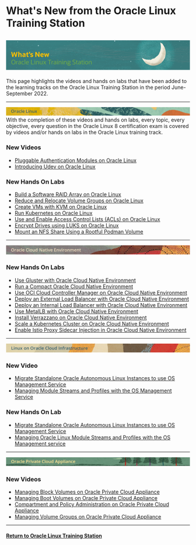 # What's New from the Oracle Linux Training Station
![](../common/images/whats-new-head2.png)
---

This page highlights the videos and hands on labs that have been added to the learning tracks on the Oracle Linux Training Station in the period June-September 2022.

---

![](../common/images/OL-banner-v2a.png)
With the completion of these videos and hands on labs, every topic, every objective, every question in the Oracle Linux 8 certification exam is covered by videos and/or hands on labs in the Oracle Linux training track.

### New Videos

- [Pluggable Authentication Modules on Oracle Linux](https://youtu.be/KRGC2lElVC8)
- [Introducing Udev on Oracle Linux](https://youtu.be/y3q8HAMTPDc)

### New Hands On Labs

- [Build a Software RAID Array on Oracle Linux](https://luna.oracle.com/lab/2c5aab94-cacb-4978-b0c9-aca5c953f6e4)
- [Reduce and Relocate Volume Groups on Oracle Linux](https://luna.oracle.com/lab/ee495d1a-4e00-4d77-9719-2f27591d1ecd)
- [Create VMs with KVM on Oracle Linux](https://luna.oracle.com/lab/1671b073-895c-4800-bd60-cfe1f445074c)
- [Run Kubernetes on Oracle Linux](https://luna.oracle.com/lab/01e69515-8cda-4d6e-89af-849f324c4b7f)
- [Use and Enable Access Control Lists (ACLs) on Oracle Linux](https://luna.oracle.com/lab/7a272852-6042-47e3-b25f-eb681c733e66)
- [Encrypt Drives using LUKS on Oracle Linux](https://luna.oracle.com/lab/9c62956d-153b-4e93-84b0-0b2759f7e4bb)
- [Mount an NFS Share Using a Rootful Podman Volume](https://luna.oracle.com/lab/556e1401-568f-447e-8c0b-c94a86b1114f)

---

![](../common/images/OCNE-banner-v2.png)

### New Hands On Labs

- [Use Gluster with Oracle Cloud Native Environment](https://luna.oracle.com/lab/5455954d-142c-4801-9f34-5946ad19573d)
- [Run a Compact Oracle Cloud Native Environment](https://luna.oracle.com/lab/c1bf32f7-7809-4355-bf83-d3f46797dd02)
- [Use OCI Cloud Controller Manager on Oracle Cloud Native Environment](https://luna.oracle.com/lab/5571f277-3eb9-435f-b3b3-fe421fb9747e)
- [Deploy an External Load Balancer with Oracle Cloud Native Environment](https://luna.oracle.com/lab/be8d99fc-44c3-4062-a3c3-95e982243ccf)
- [Deploy an Internal Load Balancer with Oracle Cloud Native Environment](https://luna.oracle.com/lab/15c6f5a7-9fec-4946-bb42-92dd41310fdf)
- [Use MetalLB with Oracle Cloud Native Environment](https://luna.oracle.com/lab/d931637d-4e6b-4a46-ba17-810a942c4309)
- [Install Verrazzano on Oracle Cloud Native Environment](https://luna.oracle.com/lab/8a6bf419-7ef9-4be1-a679-680b03191011)
- [Scale a Kubernetes Cluster on Oracle Cloud Native Environment](https://luna.oracle.com/lab/6c9e4d88-27e7-43bd-9366-0693fb8e4d3a)
- [Enable Istio Proxy Sidecar Injection in Oracle Cloud Native Environment](https://luna.oracle.com/lab/6e667326-fd72-4e65-a5b5-8398c5eef960)

---
   
![](../common/images/OLCI-banner-v2.png)

### New Video

- [Migrate Standalone Oracle Autonomous Linux Instances to use OS Management Service](https://youtu.be/vNY4jelIdgk)
- [Managing Module Streams and Profiles with the OS Management Service](https://youtu.be/y-dnguUNr6Y)

### New Hands On Lab

- [Migrate Standalone Oracle Autonomous Linux Instances to use OS Management Service](https://luna.oracle.com/lab/8848ec22-81cd-46d5-aeab-dd2dae36118b)
- [Managing Oracle Linux Module Streams and Profiles with the OS Management service](https://luna.oracle.com/lab/6abfafd9-749e-4b28-93ea-830b6046501d)

---

![](../common/images/PCA-banner-v2.png)

### New Videos

- [Managing Block Volumes on Oracle Private Cloud Appliance](https://youtu.be/s5N6mGxUNew)
- [Managing Boot Volumes on Oracle Private Cloud Appliance](https://youtu.be/Vo4119i8HsU)
- [Compartment and Policy Administration on Oracle Private Cloud Appliance](https://youtu.be/KV4sQOWXab8)
- [Managing Volume Groups on Oracle Private Cloud Appliance](https://youtu.be/YlwfUWbXsT8)

---
#### [Return to Oracle Linux Training Station](../README.md)
